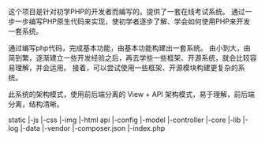 这个项目是针对初学PHP的开发者而编写的。提供了一套在线考试系统。
通过一步一步编写PHP原生代码来实现，使初学者逐步了解、学会如何使用PHP来开发一套系统。

通过编写php代码，完成基本功能，由基本功能构建出一套系统。
由小到大，由简到繁，逐渐建立一些开发经验之后，再去学些一些框架、开源系统，就会比较容易理解，并会运用。
接着，可以尝试使用一些框架、开源模块构建更复杂的系统。

此系统的架构模式，使用前后端分离的 View + API 架构模式，易于理解，前后端分离，结构清晰。

static
    |-js
    |-css
    |-img
    |-html
api
    |-config
    |-model
    |-controller
    |-core
    |-lib
    |-log
    |-data
    |-vendor
    |-composer.json
    |-index.php
